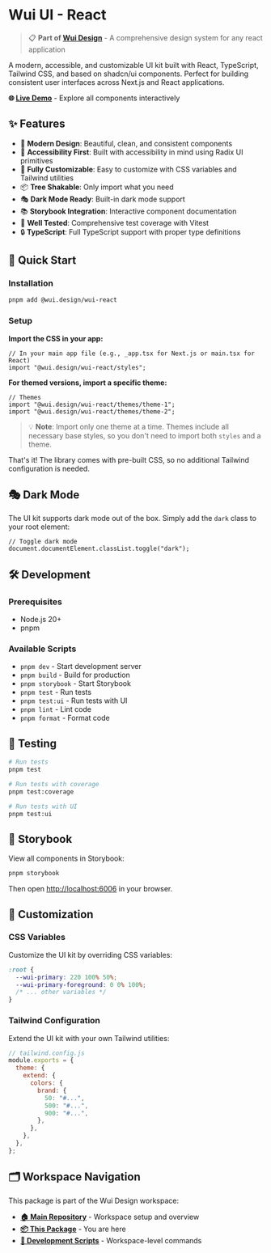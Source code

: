 # Wui UI - React

> 📋 **Part of [Wui Design](../../README.md)** - A comprehensive design system for any react application

A modern, accessible, and customizable UI kit built with React, TypeScript, Tailwind CSS, and based on shadcn/ui components. Perfect for building consistent user interfaces across Next.js and React applications.

**🌐 [Live Demo](https://wui-react-storybook.vercel.app/)** - Explore all components interactively

## ✨ Features

- 🎨 **Modern Design**: Beautiful, clean, and consistent components
- 🎯 **Accessibility First**: Built with accessibility in mind using Radix UI primitives
- 🔧 **Fully Customizable**: Easy to customize with CSS variables and Tailwind utilities
- 📦 **Tree Shakable**: Only import what you need
- 🎭 **Dark Mode Ready**: Built-in dark mode support
- 📚 **Storybook Integration**: Interactive component documentation
- 🧪 **Well Tested**: Comprehensive test coverage with Vitest
- 🔒 **TypeScript**: Full TypeScript support with proper type definitions

## 🚀 Quick Start

### Installation

```bash
pnpm add @wui.design/wui-react
```

### Setup

**Import the CSS in your app:**

```tsx
// In your main app file (e.g., _app.tsx for Next.js or main.tsx for React)
import "@wui.design/wui-react/styles";
```

**For themed versions, import a specific theme:**

```tsx
// Themes
import "@wui.design/wui-react/themes/theme-1";
import "@wui.design/wui-react/themes/theme-2";
```

> 💡 **Note**: Import only one theme at a time. Themes include all necessary base styles, so you don't need to import both `styles` and a theme.

That's it! The library comes with pre-built CSS, so no additional Tailwind configuration is needed.

## 🎭 Dark Mode

The UI kit supports dark mode out of the box. Simply add the `dark` class to your root element:

```tsx
// Toggle dark mode
document.documentElement.classList.toggle("dark");
```

## 🛠 Development

### Prerequisites

- Node.js 20+
- pnpm

### Available Scripts

- `pnpm dev` - Start development server
- `pnpm build` - Build for production
- `pnpm storybook` - Start Storybook
- `pnpm test` - Run tests
- `pnpm test:ui` - Run tests with UI
- `pnpm lint` - Lint code
- `pnpm format` - Format code

## 🧪 Testing

```bash
# Run tests
pnpm test

# Run tests with coverage
pnpm test:coverage

# Run tests with UI
pnpm test:ui
```

## 📖 Storybook


View all components in Storybook:

```bash
pnpm storybook
```

Then open [http://localhost:6006](http://localhost:6006) in your browser.

## 🎨 Customization

### CSS Variables

Customize the UI kit by overriding CSS variables:

```css
:root {
  --wui-primary: 220 100% 50%;
  --wui-primary-foreground: 0 0% 100%;
  /* ... other variables */
}
```

### Tailwind Configuration

Extend the UI kit with your own Tailwind utilities:

```js
// tailwind.config.js
module.exports = {
  theme: {
    extend: {
      colors: {
        brand: {
          50: "#...",
          500: "#...",
          900: "#...",
        },
      },
    },
  },
};
```

## 🗂 Workspace Navigation

This package is part of the Wui Design workspace:

- **[🏠 Main Repository](../../README.md)** - Workspace setup and overview
- **[📦 This Package](./README.md)** - You are here
- **[🚀 Development Scripts](../../README.md#-development-setup)** - Workspace-level commands
